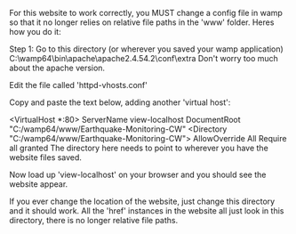 For this website to work correctly, you MUST change a config file in wamp so that it no longer relies on relative file paths in the 'www' folder. Heres how you do it:

Step 1:
Go to this directory (or wherever you saved your wamp application)
C:\wamp64\bin\apache\apache2.4.54.2\conf\extra
Don't worry too much about the apache version.

Edit the file called 'httpd-vhosts.conf'

Copy and paste the text below, adding another 'virtual host':

<VirtualHost *:80>
    ServerName view-localhost
    DocumentRoot "C:/wamp64/www/Earthquake-Monitoring-CW"
    <Directory "C:/wamp64/www/Earthquake-Monitoring-CW">
        AllowOverride All
        Require all granted
    </Directory>
</VirtualHost>
The directory here needs to point to wherever you have the website files saved. 

Now load up 'view-localhost' on your browser and you should see the website appear. 

If you ever change the location of the website, just change this directory and it should work. 
All the 'href' instances in the website all just look in this directory, there is no longer relative file paths. 
